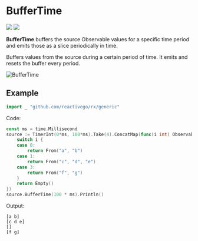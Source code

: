 # BufferTime

[![](../../../assets/godev.svg?raw=true)](https://pkg.go.dev/github.com/reactivego/rx/test/BufferTime#section-documentation)
[![](../../../assets/rx.svg?raw=true)](http://reactivex.io/documentation/operators/buffer.html)

**BufferTime** buffers the source Observable values for a specific time period and emits those as a
slice periodically in time.

Buffers values from the source during a certain period of time. It emits and resets the buffer every period.

![BufferTime](../../../assets/BufferTime.svg?raw=true)

## Example
```go
import _ "github.com/reactivego/rx/generic"
```
Code:
```go
const ms = time.Millisecond
source := TimerInt(0*ms, 100*ms).Take(4).ConcatMap(func(i int) Observable {
	switch i {
	case 0:
		return From("a", "b")
	case 1:
		return From("c", "d", "e")
	case 3:
		return From("f", "g")
	}
	return Empty()
})
source.BufferTime(100 * ms).Println()
```
Output:
```
[a b]
[c d e]
[]
[f g]
```
